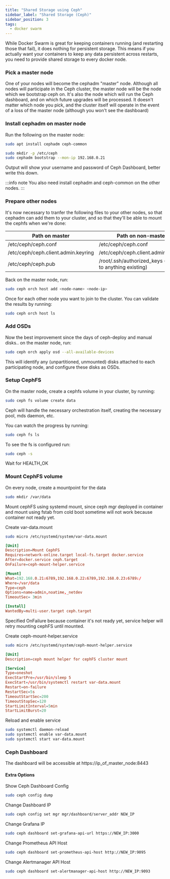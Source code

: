 ```yaml
---
title: "Shared Storage using Ceph"
sidebar_label: "Shared Storage (Ceph)"
sidebar_position: 3
tags:
  - docker swarm
---
```


While Docker Swarm is great for keeping containers running (and restarting those that fail), it does nothing for persistent storage. This means if you actually want your containers to keep any data persistent across restarts, you need to provide shared storage to every docker node.

### Pick a master node

One of your nodes will become the cephadm "master" node. Although all nodes will participate in the Ceph cluster, the master node will be the node which we bootstrap ceph on. It's also the node which will run the Ceph dashboard, and on which future upgrades will be processed. It doesn't matter which node you pick, and the cluster itself will operate in the event of a loss of the master node (although you won't see the dashboard)

### Install cephadm on master node

Run the following on the master node:

```bash
sudo apt install cephadm ceph-common
```
```bash
sudo mkdir -p /etc/ceph
sudo cephadm bootstrap --mon-ip 192.168.0.21
```

Output will show your username and password of Ceph Dashboard, better write this down.

:::info note
You also need install cephadm and ceph-common on the other nodes.
:::

### Prepare other nodes

It's now necessary to tranfer the following files to your other nodes, so that cephadm can add them to your cluster, and so that they'll be able to mount the cephfs when we're done:

| Path on master                        | Path on non-master                                         |
|---------------------------------------|------------------------------------------------------------|
| /etc/ceph/ceph.conf                   | /etc/ceph/ceph.conf                                        |
| /etc/ceph/ceph.client.admin.keyring   | /etc/ceph/ceph.client.admin.keyring                        |
| /etc/ceph/ceph.pub                    | /root/.ssh/authorized_keys (append to anything existing)   |

Back on the master node, run:
```bash 
sudo ceph orch host add <node-name> <node-ip>
```
Once for each other node you want to join to the cluster. You can validate the results by running:
```bash
sudo ceph orch host ls
```

### Add OSDs

Now the best improvement since the days of ceph-deploy and manual disks.. on the master node, run:
```bash
sudo ceph orch apply osd --all-available-devices
```
This will identify any (unpartitioned, unmounted) disks attached to each participating node, and configure these disks as OSDs.

### Setup CephFS

On the master node, create a cephfs volume in your cluster, by running:
```bash
sudo ceph fs volume create data
```
Ceph will handle the necessary orchestration itself, creating the necessary pool, mds daemon, etc.

You can watch the progress by running:
```bash
sudo ceph fs ls
```
To see the fs is configured run:
```bash
sudo ceph -s 
```
Wait for HEALTH_OK

### Mount CephFS volume

On every node, create a mountpoint for the data
```bash
sudo mkdir /var/data
```

Mount cephFS using systemd mount, since ceph mgr deployed in container and mount using fstab from cold boot sometime will not work because container not ready yet.

Create var-data.mount

```bash
sudo micro /etc/systemd/system/var-data.mount
```
```conf
[Unit]
Description=Mount CephFS
Requires=network-online.target local-fs.target docker.service
After=docker.service ceph.target
OnFailure=ceph-mount-helper.service

[Mount]
What=192.168.0.21:6789,192.168.0.22:6789,192.168.0.23:6789:/
Where=/var/data
Type=ceph
Options=name=admin,noatime,_netdev
TimeoutSec= 3min

[Install]
WantedBy=multi-user.target ceph.target
```

Specified OnFailure because container it's not ready yet, service helper will retry mounting cephFS until mounted.

Create ceph-mount-helper.service

```bash
sudo micro /etc/systemd/system/ceph-mount-helper.service
```
```conf
[Unit]
Description=ceph mount helper for cephFS cluster mount

[Service]
Type=oneshot
ExecStartPre=/usr/bin/sleep 5
ExecStart=/usr/bin/systemctl restart var-data.mount
Restart=on-failure
RestartSec=5s
TimeoutStartSec=200
TimeoutStopSec=120
StartLimitInterval=5min
StartLimitBurst=20
```

Reload and enable service

```bash
sudo systemctl daemon-reload
sudo systemctl enable var-data.mount
sudo systemctl start var-data.mount
```

### Ceph Dashboard

The dashboard will be accessible at https://ip_of_master_node:8443

#### Extra Options

Show Ceph Dashboard Config

```bash
sudo ceph config dump
```

Change Dashboard IP

```bash
sudo ceph config set mgr mgr/dashboard/server_addr NEW_IP
```

Change Grafana IP

```bash
sudo ceph dashboard set-grafana-api-url https://NEW_IP:3000
```

Change Prometheus API Host

```bash
sudo ceph dashboard set-prometheus-api-host http://NEW_IP:9095
```

Change Alertmanager API Host

```bash
sudo ceph dashboard set-alertmanager-api-host http://NEW_IP:9093
```
